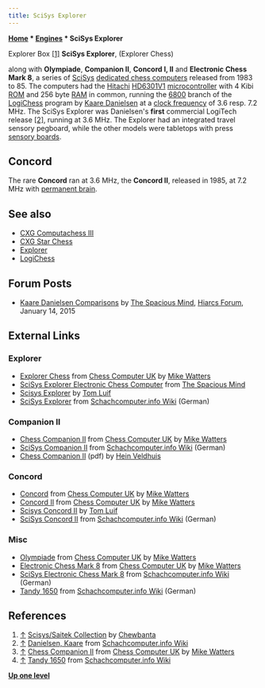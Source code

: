 ```yaml
---
title: SciSys Explorer
---
```

**[Home](Home "Home") \* [Engines](Engines "Engines") \* SciSys Explorer**



 [](https://www.flickr.com/photos/10261668@N05/859039420/in/set-72157600922172552) Explorer Box <a id="cite-note-1" href="#cite-ref-1">[1]</a> 
**SciSys Explorer**, (Explorer Chess)  

along with **Olympiade**, **Companion II**, **Concord I, II** and **Electronic Chess Mark 8**, a series of [SciSys](Saitek "Saitek") [dedicated chess computers](Dedicated_Chess_Computers "Dedicated Chess Computers") released from 1983 to 85. 
The computers had the [Hitachi](https://en.wikipedia.org/wiki/Hitachi) [HD6301V1](6800 "6800") [microcontroller](https://en.wikipedia.org/wiki/Microcontroller) with 4 Kibi [ROM](Memory#ROM "Memory") and 256 byte [RAM](Memory#RAM "Memory") in common, running the [6800](6800 "6800") branch of the [LogiChess](LogiChess "LogiChess") program by [Kaare Danielsen](Kaare_Danielsen "Kaare Danielsen") at a [clock frequency](https://en.wikipedia.org/wiki/Clock_rate) of 3.6 resp. 7.2 MHz. 
The SciSys Explorer was Danielsen's **first** commercial LogiTech release <a id="cite-note-2" href="#cite-ref-2">[2]</a>,
running at 3.6 MHz. The Explorer had an integrated travel sensory pegboard, while the other models were tabletops with press [sensory boards](Sensory_Board "Sensory Board").




## Concord


The rare **Concord** ran at 3.6 MHz, the **Concord II**, released in 1985, at 7.2 MHz with [permanent brain](Pondering "Pondering").



## See also


* [CXG Computachess III](CXG_Sensor_Computachess#III "CXG Sensor Computachess")
* [CXG Star Chess](CXG_Star_Chess "CXG Star Chess")
* [Explorer](Explorer "Explorer")
* [LogiChess](LogiChess "LogiChess")


## Forum Posts


* [Kaare Danielsen Comparisons](https://hiarcs.net/forums/viewtopic.php?t=7004) by [The Spacious Mind](The_Spacious_Mind "The Spacious Mind"), [Hiarcs Forum](Computer_Chess_Forums "Computer Chess Forums"), January 14, 2015


## External Links


### Explorer


* [Explorer Chess](http://www.chesscomputeruk.com/html/explorer_chess.html) from [Chess Computer UK](http://www.chesscomputeruk.com/index.html) by [Mike Watters](Mike_Watters "Mike Watters")
* [SciSys Explorer Electronic Chess Computer](http://www.spacious-mind.com/html/explorer.html) from [The Spacious Mind](The_Spacious_Mind "The Spacious Mind")
* [Scisys Explorer](https://tluif.home.xs4all.nl/chescom/EngScisExpl.html) by [Tom Luif](Tom_Luif "Tom Luif")
* [SciSys Explorer](https://www.schach-computer.info/wiki/index.php/SciSys_Explorer) from [Schachcomputer.info Wiki](https://www.schach-computer.info/wiki/index.php/Hauptseite_En) (German)


### Companion II


* [Chess Companion II](http://www.chesscomputeruk.com/html/chess_companion_ii.html) from [Chess Computer UK](http://www.chesscomputeruk.com/index.html) by [Mike Watters](Mike_Watters "Mike Watters")
* [SciSys Companion II](https://www.schach-computer.info/wiki/index.php/SciSys_Companion_II) from [Schachcomputer.info Wiki](https://www.schach-computer.info/wiki/index.php/Hauptseite_En) (German)
* [Chess Companion II](http://www.schaakcomputers.nl/hein_veldhuis/database/files/06-1983%20%5BJ-0601%5D%20SciSys%20-%20Chess%20Companion%20II.pdf) (pdf) by [Hein Veldhuis](Hein_Veldhuis "Hein Veldhuis")


### Concord


* [Concord](http://www.chesscomputeruk.com/html/concord.html) from [Chess Computer UK](http://www.chesscomputeruk.com/index.html) by [Mike Watters](Mike_Watters "Mike Watters")
* [Concord II](http://www.chesscomputeruk.com/html/concord_ii.html) from [Chess Computer UK](http://www.chesscomputeruk.com/index.html) by [Mike Watters](Mike_Watters "Mike Watters")
* [Scisys Concord II](https://tluif.home.xs4all.nl/chescom/EngSciConc2.html) by [Tom Luif](Tom_Luif "Tom Luif")
* [SciSys Concord II](https://www.schach-computer.info/wiki/index.php/SciSys_Concord_II) from [Schachcomputer.info Wiki](https://www.schach-computer.info/wiki/index.php/Hauptseite_En) (German)






### Misc


* [Olympiade](http://www.chesscomputeruk.com/html/olympiade.html) from [Chess Computer UK](http://www.chesscomputeruk.com/index.html) by [Mike Watters](Mike_Watters "Mike Watters")
* [Electronic Chess Mark 8](http://www.chesscomputeruk.com/html/electronic_chess_mark_8.html) from [Chess Computer UK](http://www.chesscomputeruk.com/index.html) by [Mike Watters](Mike_Watters "Mike Watters")
* [SciSys Electronic Chess Mark 8](https://www.schach-computer.info/wiki/index.php/SciSys_Electronic_Chess_Mark_8) from [Schachcomputer.info Wiki](https://www.schach-computer.info/wiki/index.php/Hauptseite_En) (German)
* [Tandy 1650](https://www.schach-computer.info/wiki/index.php/Tandy_1650) from [Schachcomputer.info Wiki](https://www.schach-computer.info/wiki/index.php/Hauptseite_En) (German)


## References


1. <a id="cite-ref-1" href="#cite-note-1">↑</a> [Scisys/Saitek Collection](https://www.flickr.com/photos/10261668@N05/albums/72157600922172552/with/859039420/) by [Chewbanta](Steve_Blincoe "Steve Blincoe")
2. <a id="cite-ref-2" href="#cite-note-2">↑</a> [Danielsen, Kaare](https://www.schach-computer.info/wiki/index.php/Danielsen,_Kaare) from [Schachcomputer.info Wiki](https://www.schach-computer.info/wiki/index.php/Hauptseite_En)
3. <a id="cite-ref-3" href="#cite-note-3">↑</a> [Chess Companion II](http://www.chesscomputeruk.com/html/chess_companion_ii.html) from [Chess Computer UK](http://www.chesscomputeruk.com/index.html) by [Mike Watters](Mike_Watters "Mike Watters")
4. <a id="cite-ref-4" href="#cite-note-4">↑</a> [Tandy 1650](https://www.schach-computer.info/wiki/index.php/Tandy_1650) from [Schachcomputer.info Wiki](https://www.schach-computer.info/wiki/index.php/Hauptseite_En)

**[Up one level](Engines "Engines")**







 
